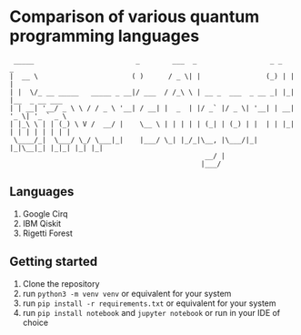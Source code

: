 # Comparison of various quantum programming languages

```text
 _____                         _        ___  _                  _ _   _               
|  __ \                       ( )      / _ \| |                (_) | | |              
| |  \/_ __ _____   _____ _ __|/ ___  / /_\ \ | __ _  ___  _ __ _| |_| |__  _ __ ___  
| | __| '__/ _ \ \ / / _ \ '__| / __| |  _  | |/ _` |/ _ \| '__| | __| '_ \| '_ ` _ \ 
| |_\ \ | | (_) \ V /  __/ |    \__ \ | | | | | (_| | (_) | |  | | |_| | | | | | | | |
 \____/_|  \___/ \_/ \___|_|    |___/ \_| |_/_|\__, |\___/|_|  |_|\__|_| |_|_| |_| |_|
                                                __/ |                                 
                                               |___/                                                          
```

## Languages

1. Google Cirq
2. IBM Qiskit
3. Rigetti Forest

## Getting started

1. Clone the repository
2. run `python3 -m venv venv` or equivalent for your system
3. run `pip install -r requirements.txt` or equivalent for your system
4. run `pip install notebook` and `jupyter notebook` or run in your IDE of choice
